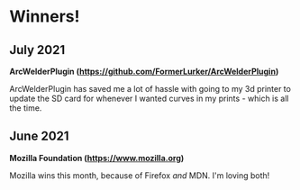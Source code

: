 # Winners!

## July 2021

**ArcWelderPlugin (https://github.com/FormerLurker/ArcWelderPlugin)**

ArcWelderPlugin has saved me a lot of hassle with going to my 3d printer to update the SD card for whenever I wanted curves in my prints - which is all the time.

## June 2021

**Mozilla Foundation (https://www.mozilla.org)**

Mozilla wins this month, because of Firefox _and_ MDN.  I'm loving both!
